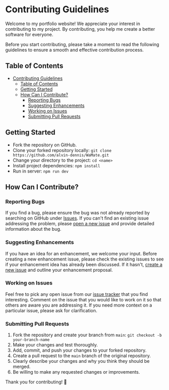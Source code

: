 # Contributing Guidelines

Welcome to my portfolio website! We appreciate your interest in contributing to my project. By contributing, you help me create a better software for everyone.

Before you start contributing, please take a moment to read the following guidelines to ensure a smooth and effective contribution process.

## Table of Contents

- [Contributing Guidelines](#contributing-guidelines)
  - [Table of Contents](#table-of-contents)
  - [Getting Started](#getting-started)
  - [How Can I Contribute?](#how-can-i-contribute)
    - [Reporting Bugs](#reporting-bugs)
    - [Suggesting Enhancements](#suggesting-enhancements)
    - [Working on Issues](#working-on-issues)
    - [Submitting Pull Requests](#submitting-pull-requests)

## Getting Started

- Fork the repository on GitHub.
- Clone your forked repository locally: `git clone https://github.com/alvin-dennis/WaMate.git`
- Change your directory to the project: `cd <name>`
- Install project dependencies: `npm install`
- Run in server: `npm run dev`

## How Can I Contribute?

### Reporting Bugs

If you find a bug, please ensure the bug was not already reported by searching on GitHub under [Issues](https://github.com/alvin-dennis/WaMate/issues). If you can't find an existing issue addressing the problem, please [open a new issue](https://github.com/alvin-dennis/WaMate/issues/new) and provide detailed information about the bug.

### Suggesting Enhancements

If you have an idea for an enhancement, we welcome your input. Before creating a new enhancement issue, please check the existing issues to see if your enhancement idea has already been discussed. If it hasn't, [create a new issue](https://github.com/alvin-dennis/WaMate/issues/new) and outline your enhancement proposal.

### Working on Issues

Feel free to pick any open issue from our [issue tracker](https://github.com/alvin-dennis/WaMate/issues) that you find interesting. Comment on the issue that you would like to work on it so that others are aware you are addressing it. If you need more context on a particular issue, please ask for clarification.

### Submitting Pull Requests

1. Fork the repository and create your branch from `main`: `git checkout -b your-branch-name`
2. Make your changes and test thoroughly.
3. Add, commit, and push your changes to your forked repository.
4. Create a pull request to the `main` branch of the original repository.
5. Clearly describe your changes and why you think they should be merged.
6. Be willing to make any requested changes or improvements.

Thank you for contributing! 🚀